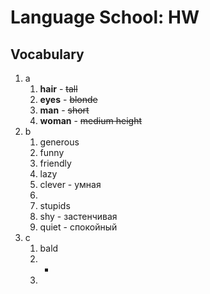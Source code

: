 # Language School: HW

## Vocabulary

1. a
	1. **hair** - ~~tall~~
	2. **eyes** - ~~blonde~~
	3. **man** - ~~short~~
	4. **woman** - ~~medium height~~
2. b
	1. generous
	2. funny
	3. friendly
	4. lazy
	5. clever - умная
	6. 
	7. stupids
	8. shy - застенчивая
	9. quiet - спокойный
3. с
	1. bald
	2. -
	3. 
